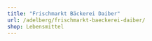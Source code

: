```yaml
---
title: "Frischmarkt Bäckerei Daiber"
url: /adelberg/frischmarkt-baeckerei-daiber/
shop: Lebensmittel
---
```

